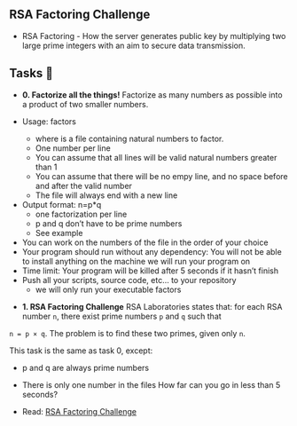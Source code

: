 ## RSA Factoring Challenge 
- RSA Factoring - How the server generates public key by multiplying two large prime integers with an aim to secure data transmission.
## Tasks :page_with_curl:

* **0. Factorize all the things!**
Factorize as many numbers as possible into a product of two smaller numbers.

- Usage: factors <file>
    - where <file> is a file containing natural numbers to factor.
    - One number per line
    - You can assume that all lines will be valid natural numbers greater than 1
    - You can assume that there will be no empy line, and no space before and after the valid number
    - The file will always end with a new line
- Output format: n=p*q
    - one factorization per line
    - p and q don’t have to be prime numbers
    - See example
- You can work on the numbers of the file in the order of your choice
- Your program should run without any dependency: You will not be able to install anything on the machine we will run your program on
- Time limit: Your program will be killed after 5 seconds if it hasn’t finish
- Push all your scripts, source code, etc… to your repository
    - we will only run your executable factors

* **1. RSA Factoring Challenge**
RSA Laboratories states that: for each RSA number `n`, there exist prime numbers `p` and `q` such that

`n = p × q`. The problem is to find these two primes, given only `n`.

This task is the same as task 0, except:
- p and q are always prime numbers
- There is only one number in the files
How far can you go in less than 5 seconds?

- Read: [RSA Factoring Challenge](https://en.wikipedia.org/wiki/RSA_Factoring_Challenge)
